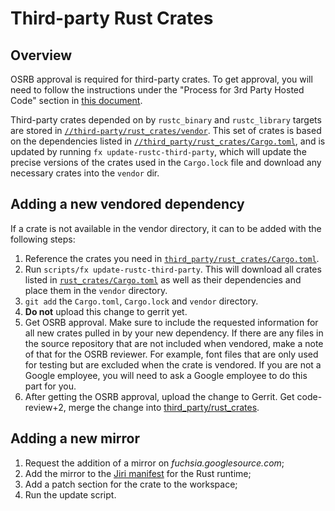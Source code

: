 # Third-party Rust Crates

## Overview
OSRB approval is required for third-party crates. To get approval, you will
need to follow the instructions under the "Process for 3rd Party Hosted
Code" section in [this document][osrb-process].

Third-party crates depended on by `rustc_binary` and `rustc_library` targets
are stored in [`//third-party/rust_crates/vendor`][3p-vendor].
This set of crates is based on the dependencies listed in
[`//third_party/rust_crates/Cargo.toml`][3p-cargo-toml],
and is updated by running `fx update-rustc-third-party`, which will update
the precise versions of the crates used in the `Cargo.lock` file and download
any necessary crates into the `vendor` dir.

## Adding a new vendored dependency

If a crate is not available in the vendor directory, it can to be added with
the following steps:

1. Reference the crates you need in [`third_party/rust_crates/Cargo.toml`][3p-cargo-toml].
1. Run `scripts/fx update-rustc-third-party`. This will download all crates listed in
   [`rust_crates/Cargo.toml`][3p-cargo-toml] as well as their dependencies and
   place them in the `vendor` directory.
1. `git add` the `Cargo.toml`, `Cargo.lock` and `vendor` directory.
1.  __Do not__  upload this change to gerrit yet.
1. Get OSRB approval. Make sure to include the requested information for all
   new crates pulled in by your new dependency.
   If there are any files in the source repository that are not included when
   vendored, make a note of that for the OSRB reviewer. For example, font files
   that are only used for testing but are excluded when the crate is vendored.
   If you are not a Google employee, you will need to ask a Google employee to
   do this part for you.
1. After getting the OSRB approval, upload the change to Gerrit.
Get code-review+2, merge the change into [third_party/rust_crates][3p-crates].

## Adding a new mirror

1. Request the addition of a mirror on *fuchsia.googlesource.com*;
1. Add the mirror to the [Jiri manifest][jiri-manifest] for the Rust runtime;
1. Add a patch section for the crate to the workspace;
1. Run the update script.

[3p-crates]: https://fuchsia.googlesource.com/fuchsia/+/refs/heads/master/third_party/rust_crates/
[3p-cargo-toml]: https://fuchsia.googlesource.com/fuchsia/+/refs/heads/master/third_party/rust_crates/Cargo.toml
[3p-vendor]: https://fuchsia.googlesource.com/fuchsia/+/refs/heads/master/third_party/rust_crates/vendor
[osrb-process]: https://docs.google.com/document/d/1X3eNvc4keQxOpbkGUiyYBMtr3ueEnVQCPW61FT96o_E/edit#heading=h.7mb7m2qs89th
[jiri-manifest]: https://fuchsia.googlesource.com/manifest/+/master/runtimes/rust "Jiri manifest"
